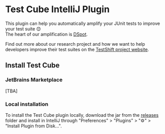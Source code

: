 # Test Cube IntelliJ Plugin

This plugin can help you automatically amplify your JUnit tests to improve your test suite 😊  
The heart of our amplification is [DSpot](https://github.com/STAMP-project/dspot).  

Find out more about our research project and how we want to help developers improve their test suites on the [TestShift project website](https://testshiftproject.github.io/visualizing-amplification).

## Install Test Cube

### JetBrains Marketplace
[TBA]

### Local installation
To install the Test Cube plugin locally, download the jar from the [releases](releases) folder and install in IntelliJ through "Preferences" > "Plugins" > "⚙️" > "Install Plugin from Disk...".
